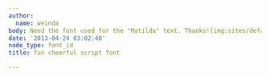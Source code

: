 ```yaml
---
author:
  name: weinda
body: Need the font used for the "Matilda" text. Thanks![img:sites/default/files/old-images/hwtm-ice-cream-shoppe-invitation_5247.jpg]
date: '2013-04-24 03:02:40'
node_type: font_id
title: fun cheerful script font

---
```

